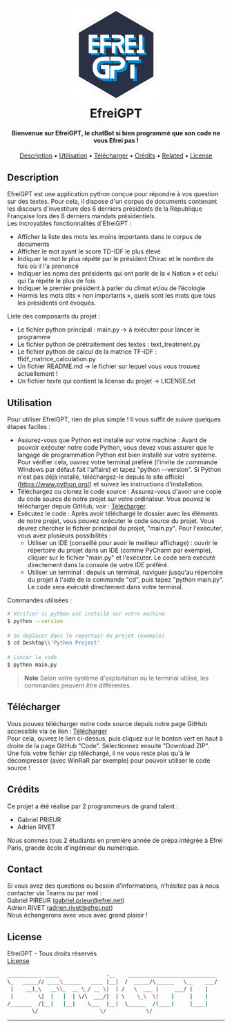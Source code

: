 <h1 align="center">
  <br>
  <a><img src="images\\logo.png" alt="Markdownify" width="200"></a>
  <br>
  EfreiGPT
  <br>
</h1>

<h4 align="center">Bienvenue sur EfreiGPT, le chatBot si bien programmé que son code ne vous Efrei pas !</h4>

<p align="center">
  <a href="#description">Description</a> •
  <a href="#utilisation">Utilisation</a> •
  <a href="#télécharger">Télécharger</a> •
  <a href="#crédits">Crédits</a> •
  <a href="#related">Related</a> •
  <a href="#license">License</a>
</p>

## Description

EfreiGPT est une  application python conçue pour répondre à vos question sur des textes. Pour cela, il dispose d'un corpus de documents contenant les discours d'investiture des 6 derniers présidents de la République Française lors des 8 derniers mandats présidentiels.
<br>Les incroyables fonctionnalités d'EfreiGPT :
- Afficher la liste des mots les moins importants dans le corpus de documents
- Afficher le mot ayant le score TD-IDF le plus élevé 
- Indiquer le mot le plus répété par le président Chirac et le nombre de fois où il l'a prononcé
- Indiquer les noms des présidents qui ont parlé de la « Nation » et celui qui l’a répété le plus de
fois 
- Indiquer le premier président à parler du climat et/ou de l’écologie 
- Hormis les mots dits « non importants », quels sont les mots que tous les présidents ont évoqués.

Liste des composants du projet :
- Le fichier python principal : main.py -> à exécuter pour lancer le programme
- Le fichier python de prétraitement des textes : text_treatment.py
- Le fichier python de calcul de la matrice TF-IDF : tfidf_matrice_calculation.py
- Un fichier README.md -> le fichier sur lequel vous vous trouvez actuellement !
- Un fichier texte qui contient la license du projet -> LICENSE.txt 


## Utilisation

Pour utiliser EfreiGPT, rien de plus simple ! Il vous suffit de suivre quelques étapes faciles :
- Assurez-vous que Python est installé sur votre machine : Avant de pouvoir exécuter notre code Python, vous devez vous assurer que le langage de programmation Python est bien installé sur votre système. Pour vérifier cela, ouvrez votre terminal préféré (l'invite de commande Windows par défaut fait l'affaire) et tapez "python --version". Si Python n'est pas déjà installé, téléchargez-le depuis le site officiel (https://www.python.org/) et suivez les instructions d'installation.
- Téléchargez ou clonez le code source : Assurez-vous d'avoir une copie du code source de notre projet sur votre ordinateur. Vous pouvez le télécharger depuis GitHub, voir : <a href="#télécharger">Télécharger</a>.
- Exécutez le code : Après avoir téléchargé le dossier avec les éléments de notre projet, vous pouvez exécuter le code source du projet. Vous devrez chercher le fichier principal du projet, "main.py". Pour l'exécuter, vous avez plusieurs possibilités :
    - Utiliser un IDE (conseillé pour avoir le meilleur affichage) : ouvrir le répertoire du projet dans un IDE (comme PyCharm par exemple), cliquer sur le fichier "main.py" et l'exécuter. Le code sera exécuté directement dans la console de votre IDE préféré.
    - Utiliser un terminal : depuis un terminal, naviguer jusqu'au répertoire du projet à l'aide de la commande "cd", puis tapez "python main.py". Le code sera exécuté directement dans votre terminal.

Commandes utilisées :

```bash
# Vérifier si python est installé sur votre machine
$ python --version

# Se déplacer dans le repertoir du projet (exemple)
$ cd Desktop\\'Python Project'

# Lancer le code
$ python main.py
```

> **Note**
> Selon votre système d'exploitation ou le terminal utilisé, les commandes peuvent être différentes.


## Télécharger

Vous pouvez télécharger notre code source depuis notre page GitHub accessible via ce lien : [Télécharger](https://github.com/Adri1-rvt/pychatbot-prieur-rivet-f) 
<br>Pour cela, ouvrez le lien ci-dessus, puis cliquez sur le bonton vert en haut à droite de la page GitHub "Code". 
Sélectionnez ensuite "Download ZIP". 
<br>Une fois votre fichier zip téléchargé, il ne vous reste plus qu'à le décompresser (avec WinRaR par exemple) pour pouvoir utiliser le code source !


## Crédits

Ce projet a été réalisé par 2 programmeurs de grand talent :
- Gabriel PRIEUR
- Adrien RIVET

Nous sommes tous 2 étudiants en première année de prépa intégrée à Efrei Paris, grande école d'ingénieur du numérique.

## Contact
Si vous avez des questions ou besoin d'informations, n'hésitez pas à nous contacter via Teams ou par mail :<br>
Gabriel PIREUR (gabriel.prieur@efrei.net)<br>
Adrien RIVET (adrien.rivet@efrei.net)<br>
Nous échangerons avec vous avec grand plaisir !

## License

EfreiGPT - Tous droits réservés<br>
<a href="LICENSE.txt">License</a> 

```bash
___________ _____               .__    _____________________________
\_   _____// ____\______   ____ |__|  /  _____/\______   \__    ___/
 |    __)_\   __\\_  __ \_/ __ \|  | /   \  ___ |     ___/ |    |
 |        \|  |   |  | \/\  ___/|  | \    \_\  \|    |     |    |
/_______  /|__|   |__|    \___  |__|  \______  /|____|     |____|
        \/                    \/             \/
```
---
